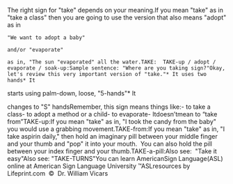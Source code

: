 The right sign for "take" depends on your meaning.If you mean "take" as in "take a class" then you are going to use the 
	version that also means "adopt" as in 

	"We want to adopt a baby"

	and/or "evaporate"

	as in, "The sun "evaporated" all the water.TAKE:  TAKE-up / adopt / evaporate / soak-up:Sample sentence: "Where are you taking sign?"Okay, let's review this very important version of "take."* It uses two hands* It

starts using palm-down, loose, "5-hands"* It

changes to "S" handsRemember, this sign means things like:-
  to take a class-
  to adopt a method or a child-
  to evaporate-
  Itdoesn’tmean to “take from”TAKE-up:If you mean "take" as in, "I took the candy from the baby" you would use a 
	grabbing movement.TAKE-from:If you mean "take" as in, "I take aspirin daily," then hold an imaginary 
	pill between your middle finger and your thumb and "pop" it into your mouth.  
	You can also hold the pill between your index finger and your thumb.TAKE-a-pill:Also see:  "Take 
  it easy"Also see: "TAKE-TURNS"You can learn 
		AmericanSign 
		Language(ASL) online at American Sign Language University ™ASLresources by Lifeprint.com  ©  Dr. William Vicars
